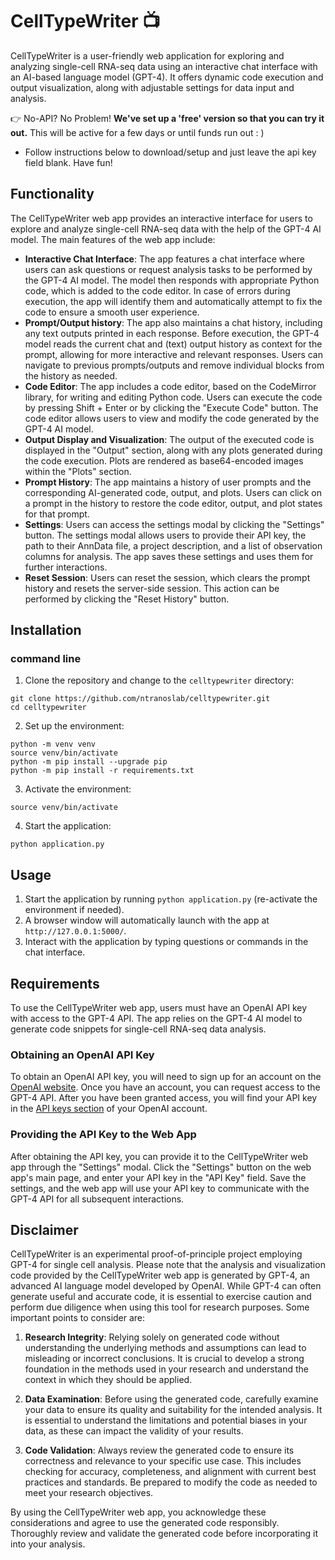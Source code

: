 # CellTypeWriter :tv:

CellTypeWriter is a user-friendly web application for exploring and analyzing single-cell RNA-seq data using an interactive chat interface with an AI-based language model (GPT-4). It offers dynamic code execution and output visualization, along with adjustable settings for data input and analysis.

:point_right: No-API? No Problem! **We've set up a 'free' version so that you can try it out.** This will be active for a few days or until funds run out : )
- Follow instructions below to download/setup and just leave the api key field blank. Have fun! 


## Functionality
The CellTypeWriter web app provides an interactive interface for users to explore and analyze single-cell RNA-seq data with the help of the GPT-4 AI model. The main features of the web app include:

- **Interactive Chat Interface**: The app features a chat interface where users can ask questions or request analysis tasks to be performed by the GPT-4 AI model. The model then responds with appropriate Python code, which is added to the code editor. In case of errors during execution, the app will identify them and automatically attempt to fix the code to ensure a smooth user experience.
- **Prompt/Output history**: The app also maintains a chat history, including any text outputs printed in each response. Before execution, the GPT-4 model reads the current chat and (text) output history as context for the prompt, allowing for more interactive and relevant responses. Users can navigate to previous prompts/outputs and remove individual blocks from the history as needed.
- **Code Editor**: The app includes a code editor, based on the CodeMirror library, for writing and editing Python code. Users can execute the code by pressing Shift + Enter or by clicking the "Execute Code" button. The code editor allows users to view and modify the code generated by the GPT-4 AI model.
- **Output Display and Visualization**: The output of the executed code is displayed in the "Output" section, along with any plots generated during the code execution. Plots are rendered as base64-encoded images within the "Plots" section.
- **Prompt History**: The app maintains a history of user prompts and the corresponding AI-generated code, output, and plots. Users can click on a prompt in the history to restore the code editor, output, and plot states for that prompt.
- **Settings**: Users can access the settings modal by clicking the "Settings" button. The settings modal allows users to provide their API key, the path to their AnnData file, a project description, and a list of observation columns for analysis. The app saves these settings and uses them for further interactions.
- **Reset Session**: Users can reset the session, which clears the prompt history and resets the server-side session. This action can be performed by clicking the "Reset History" button.

## Installation

### command line

1. Clone the repository and change to the `celltypewriter` directory:
```
git clone https://github.com/ntranoslab/celltypewriter.git
cd celltypewriter
```
2. Set up the environment:
```
python -m venv venv
source venv/bin/activate
python -m pip install --upgrade pip
python -m pip install -r requirements.txt
```
3. Activate the environment:
```
source venv/bin/activate
```
4. Start the application:
```
python application.py
```
## Usage

1. Start the application by running `python application.py` (re-activate the environment if needed).
3. A browser window will automatically launch with the app at `http://127.0.0.1:5000/`.
4. Interact with the application by typing questions or commands in the chat interface.

## Requirements

To use the CellTypeWriter web app, users must have an OpenAI API key with access to the GPT-4 API. The app relies on the GPT-4 AI model to generate code snippets for single-cell RNA-seq data analysis.

### Obtaining an OpenAI API Key

To obtain an OpenAI API key, you will need to sign up for an account on the [OpenAI website](https://www.openai.com/). Once you have an account, you can request access to the GPT-4 API. After you have been granted access, you will find your API key in the [API keys section](https://platform.openai.com/signup) of your OpenAI account.

### Providing the API Key to the Web App

After obtaining the API key, you can provide it to the CellTypeWriter web app through the "Settings" modal. Click the "Settings" button on the web app's main page, and enter your API key in the "API Key" field. Save the settings, and the web app will use your API key to communicate with the GPT-4 API for all subsequent interactions.

## Disclaimer

CellTypeWriter is an experimental proof-of-principle project employing GPT-4 for single cell analysis. Please note that the analysis and visualization code provided by the CellTypeWriter web app is generated by GPT-4, an advanced AI language model developed by OpenAI. While GPT-4 can often generate useful and accurate code, it is essential to exercise caution and perform due diligence when using this tool for research purposes. Some important points to consider are:

1. **Research Integrity**: Relying solely on generated code without understanding the underlying methods and assumptions can lead to misleading or incorrect conclusions. It is crucial to develop a strong foundation in the methods used in your research and understand the context in which they should be applied.

2. **Data Examination**: Before using the generated code, carefully examine your data to ensure its quality and suitability for the intended analysis. It is essential to understand the limitations and potential biases in your data, as these can impact the validity of your results.

3. **Code Validation**: Always review the generated code to ensure its correctness and relevance to your specific use case. This includes checking for accuracy, completeness, and alignment with current best practices and standards. Be prepared to modify the code as needed to meet your research objectives. 

By using the CellTypeWriter web app, you acknowledge these considerations and agree to use the generated code responsibly. Thoroughly review and validate the generated code before incorporating it into your analysis.




